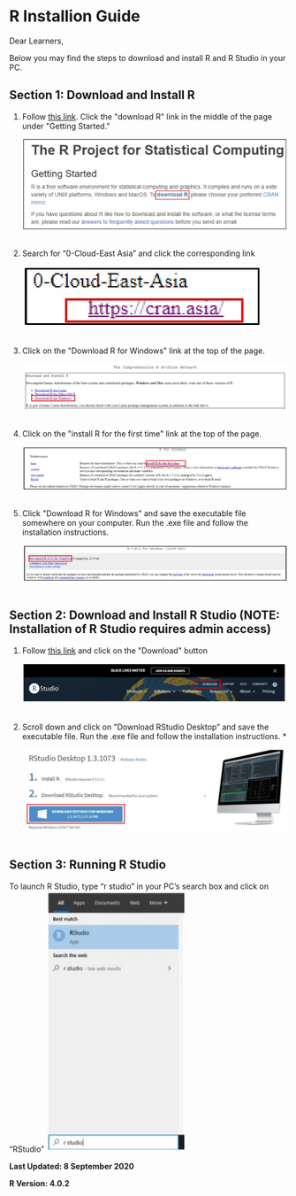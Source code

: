 # R Installion Guide

Dear Learners,

Below you may find the steps to download and install R and R Studio in your PC. 

## Section 1: Download and Install R
1. Follow [this link](https://www.r-project.org/). Click the "download R" link in the middle of the page under "Getting Started."

    ![Screenshot](img/rweb1.jpg)
<br></br>  

2. Search for “0-Cloud-East Asia” and click the corresponding link

    ![Screenshot](img/rweb2.jpg)
<br></br> 

3. Click on the "Download R for Windows" link at the top of the page. 

    ![Screenshot](img/rweb3.jpg)
<br></br>  

4. Click on the "install R for the first time" link at the top of the page.

    ![Screenshot](img/rweb4.jpg)
<br></br>  

5. Click "Download R for Windows" and save the executable file somewhere on your computer. Run the .exe file and follow the installation instructions.

    ![Screenshot](img/rweb5.jpg)
<br></br>  

<!-- 6. During the installation, please change the Destination Location to the following path:

    ![Screenshot](img/rweb6.jpg)
<br></br>   -->

## Section 2: Download and Install R Studio (NOTE: Installation of R Studio requires admin access)

1. Follow [this link](https://rstudio.com/) and click on the "Download" button

    ![Screenshot](img/rstudio_inst1.jpg)
<br></br>  

2. Scroll down and click on "Download RStudio Desktop” and save the executable file. Run the .exe file and follow the installation instructions. *

    ![Screenshot](img/rstudio_inst2.jpg)
<br></br>  


## Section 3: Running R Studio
To launch R Studio, type “r studio” in your PC’s search box and click on “RStudio”
    <img src="../img/rstudio.jpg" width="250"/>


**Last Updated: 8 September 2020**

**R Version: 4.0.2**